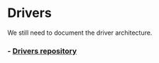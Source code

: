# Drivers

We still need to document the driver architecture.

### - [Drivers repository](https://gitlab.redox-os.org/redox-os/drivers)
